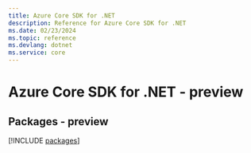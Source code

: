 ```yaml
---
title: Azure Core SDK for .NET
description: Reference for Azure Core SDK for .NET
ms.date: 02/23/2024
ms.topic: reference
ms.devlang: dotnet
ms.service: core
---
```

# Azure Core SDK for .NET - preview
## Packages - preview
[!INCLUDE [packages](core-index.md)]